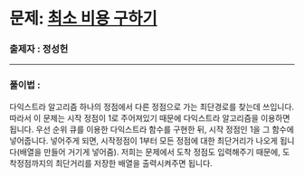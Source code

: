 # 문제: [최소 비용 구하기][link]

[link]: https://www.acmicpc.net/problem/1916

### 출제자 : 정성헌

---
### 풀이법 : 

다익스트라 알고리즘 하나의 정점에서 다른 정점으로 가는 최단경로를 찾는데 쓰입니다. 따라서 이 문제는 
시작 정점이 1로 주어져있기 때문에 다익스트라 알고리즘을 이용하면됩니다. 우선 순위 큐를 이용한 다익스트라 함수를 구현한 뒤, 시작 정점인 1을 그 함수에 넣어줍니다. 넣어주게 되면, 시작정점이 1부터 모든 정점에 대한 최단거리가 나오게 됩니다(배열을 만들어 거기게 넣어줌). 저희는 문제에서 도착 정점도 입력해주기 때문에, 도착정점까지의 최단거리를 저장한 배열을 출력시켜주면 됩니다. 


